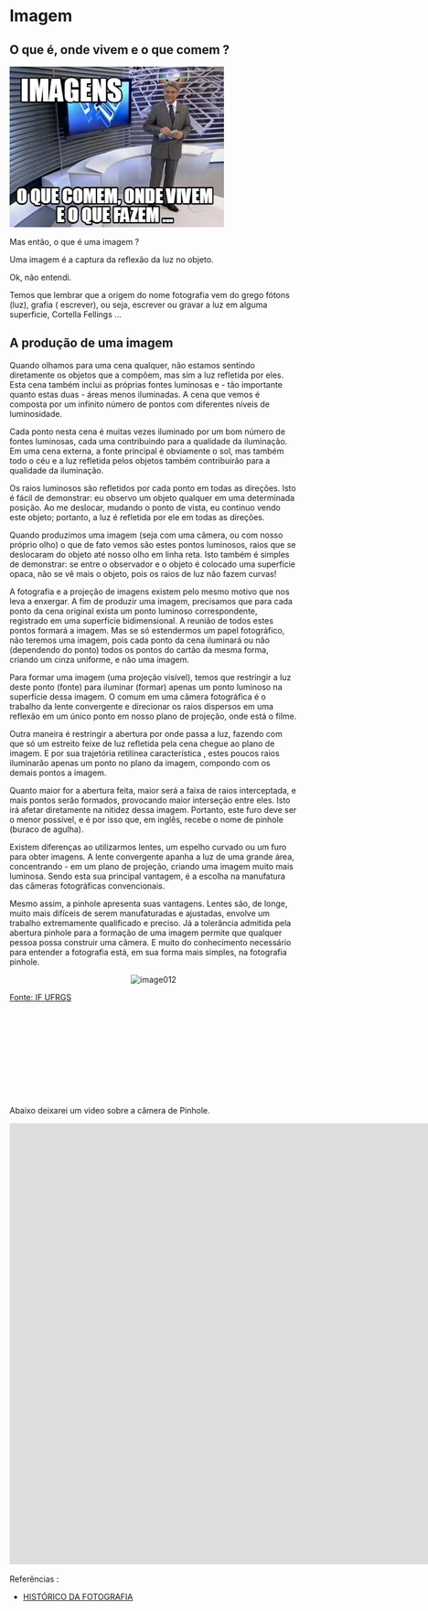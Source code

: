 # Imagem

## O que é, onde vivem e o que comem ?


![](imagens/5433599.jpg)

Mas então, o que é uma imagem ?

Uma imagem é a captura da reflexão da luz no objeto.

Ok, não entendi.

Temos que lembrar que a origem do nome fotografia vem do grego fótons (luz), grafia ( escrever), ou seja, escrever ou gravar a luz em alguma superficie, Cortella Fellings ...


## A produção de uma imagem


Quando olhamos para uma cena qualquer, não estamos sentindo diretamente os objetos que a compõem, mas sim a luz refletida por eles. Esta cena também inclui as próprias fontes luminosas e - tão importante quanto estas duas - áreas menos iluminadas. A cena que vemos é composta por um infinito número de pontos com diferentes níveis de luminosidade.

Cada ponto nesta cena é muitas vezes iluminado por um bom número de fontes luminosas, cada uma contribuindo para a qualidade da iluminação. Em uma cena externa, a fonte principal é obviamente o sol, mas também todo o céu e a luz refletida pelos objetos também contribuirão para a qualidade da iluminação.

Os raios luminosos são refletidos por cada ponto em todas as direções. Isto é fácil de demonstrar: eu observo um objeto qualquer em uma determinada posição. Ao me deslocar, mudando o ponto de vista, eu continuo vendo este objeto; portanto, a luz é refletida por ele em todas as direções.

Quando produzimos uma imagem (seja com uma câmera, ou com nosso próprio olho) o que de fato vemos são estes pontos luminosos, raios que se deslocaram do objeto até nosso olho em linha reta. Isto também é simples de demonstrar: se entre o observador e o objeto é colocado uma superfície opaca, não se vê mais o objeto, pois os raios de luz não fazem curvas!

A fotografia e a projeção de imagens existem pelo mesmo motivo que nos leva a enxergar. A fim de produzir uma imagem, precisamos que para cada ponto da cena original exista um ponto luminoso correspondente, registrado em uma superfície bidimensional. A reunião de todos estes pontos formará a imagem. Mas se só estendermos um papel fotográfico, não teremos uma imagem, pois cada ponto da cena iluminará ou não (dependendo do ponto) todos os pontos do cartão da mesma forma, criando um cinza uniforme, e não uma imagem.

Para formar uma imagem (uma projeção visível), temos que restringir a luz deste ponto (fonte) para iluminar (formar) apenas um ponto luminoso na superfície dessa imagem. O comum em uma câmera fotográfica é o trabalho da lente convergente e direcionar os raios dispersos em uma reflexão em um único ponto em nosso plano de projeção, onde está o filme.

Outra maneira é restringir a abertura por onde passa a luz, fazendo com que só um estreito feixe de luz refletida pela cena chegue ao plano de imagem. E por sua trajetória retilínea característica , estes poucos raios iluminarão apenas um ponto no plano da imagem, compondo com os demais pontos a imagem.

Quanto maior for a abertura feita, maior será a faixa de raios interceptada, e mais pontos serão formados, provocando maior interseção entre eles. Isto irá afetar diretamente na nitidez dessa imagem. Portanto, este furo deve ser o menor possível, e é por isso que, em inglês, recebe o nome de pinhole (buraco de agulha).

Existem diferenças ao utilizarmos lentes, um espelho curvado ou um furo para obter imagens. A lente convergente apanha a luz de uma grande área, concentrando - em um plano de projeção, criando uma imagem muito mais luminosa. Sendo esta sua principal vantagem, é a escolha na manufatura das câmeras fotográficas convencionais.

Mesmo assim, a pinhole apresenta suas vantagens. Lentes são, de longe, muito mais difíceis de serem manufaturadas e ajustadas, envolve um trabalho extremamente qualificado e preciso. Já a tolerância admitida pela abertura pinhole para a formação de uma imagem permite que qualquer pessoa possa construir uma câmera. E muito do conhecimento necessário para entender a fotografia está, em sua forma mais simples, na fotografia pinhole.


<center>
<img width="400" height="400"  src="http://www.if.ufrgs.br/tex/fis01043/20031/Fred/imagens/image012.gif" alt="image012">
</center>



[Fonte:  IF UFRGS](imagens/image012.gifl)

<br>
<br>
<br>
<br>
<br>
<br>
<br>
<br>
<br>

Abaixo deixarei um video sobre a câmera de Pinhole.


<iframe width="1904" height="772" src="https://www.youtube.com/embed/Xt3Cdq0qOns" title="YouTube video player" frameborder="0" allow="accelerometer; autoplay; clipboard-write; encrypted-media; gyroscope; picture-in-picture" allowfullscreen></iframe>




Referências : 

- [HISTÓRICO DA FOTOGRAFIA](http://www.if.ufrgs.br/tex/fis01043/20031/Fred/)
